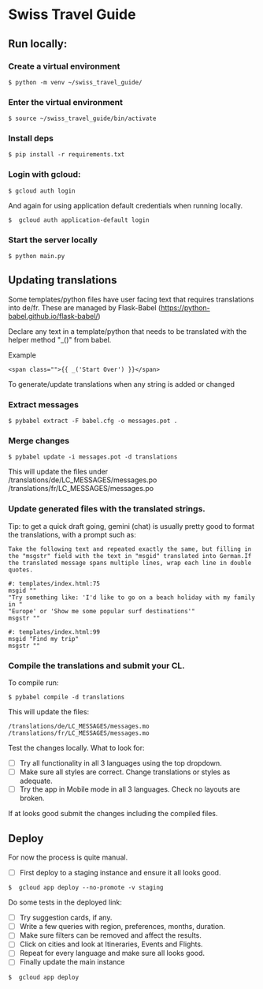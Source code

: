 # Swiss Travel Guide


## Run locally:

### Create a virtual environment

```shell
$ python -m venv ~/swiss_travel_guide/
```

### Enter the virtual environment
```shell
$ source ~/swiss_travel_guide/bin/activate
```

### Install deps

```shell
$ pip install -r requirements.txt
```

### Login with gcloud:
```shell
$ gcloud auth login
```

And again for using application default credentials when running locally.

```shell
$  gcloud auth application-default login
```



### Start the server locally

```shell
$ python main.py
```




## Updating translations
Some templates/python files have user facing text that requires translations
into de/fr. These are managed by Flask-Babel
(https://python-babel.github.io/flask-babel/)


Declare any text in a template/python that needs to be translated with the
helper method "_()" from babel.

Example

```
<span class="">{{ _('Start Over') }}</span>
```

To generate/update translations when any string is added or changed

### Extract messages

```shell
$ pybabel extract -F babel.cfg -o messages.pot .
```

### Merge changes

```shell
$ pybabel update -i messages.pot -d translations
```


This will update the files under
/translations/de/LC_MESSAGES/messages.po
/translations/fr/LC_MESSAGES/messages.po

###  Update generated files with the translated strings.

Tip: to get a quick draft going, gemini (chat) is usually pretty good to format
the translations, with a prompt such as:

```
Take the following text and repeated exactly the same, but filling in the "msgstr" field with the text in "msgid" translated into German.If the translated message spans multiple lines, wrap each line in double quotes.

#: templates/index.html:75
msgid ""
"Try something like: 'I'd like to go on a beach holiday with my family in "
"Europe' or 'Show me some popular surf destinations'"
msgstr ""

#: templates/index.html:99
msgid "Find my trip"
msgstr ""
```

###   Compile the translations and submit your CL.

To compile run:

```shell
$ pybabel compile -d translations
```


This will update the files:
```
/translations/de/LC_MESSAGES/messages.mo
/translations/fr/LC_MESSAGES/messages.mo
```


Test the changes locally. What to look for:

*   [ ] Try all functionality in all 3 languages using the top dropdown.
*   [ ] Make sure all styles are correct. Change translations or styles as adequate.
*   [ ] Try the app in Mobile mode in all 3 languages. Check no layouts are broken.

If at looks good submit the changes including the compiled files.


## Deploy

For now the process is quite manual.

*   [ ]  First deploy to a staging instance and ensure it all looks good.

```shell
$  gcloud app deploy --no-promote -v staging
```

Do some tests in the deployed link:

*   [ ] Try suggestion cards, if any.
*   [ ] Write a few queries with region, preferences, months, duration.
*   [ ] Make sure filters can be removed and affect the results.
*   [ ] Click on cities and look at Itineraries, Events and Flights.
*   [ ] Repeat for every language and make sure all looks good.
*   [ ]  Finally update the main instance

```shell
$  gcloud app deploy
```
